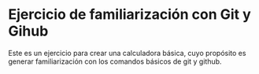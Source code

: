 # Ejercicio de familiarización con Git y Gihub

Este es un ejercicio para crear una calculadora básica, cuyo propósito
es generar familiarización con los comandos básicos de git y
github.